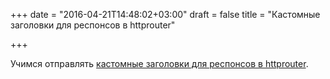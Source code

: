 +++
date = "2016-04-21T14:48:02+03:00"
draft = false
title = "Кастомные заголовки для респонсов в httprouter"

+++

<p>Учимся отправлять <a href="https://m.mattmclaugh.com/custom-headers-on-every-response-with-golangs-httprouter-d33e4386da24#.qore7vi1z">кастомные заголовки для респонсов в&nbsp;httprouter</a>.</p>

